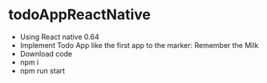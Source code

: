 # todoAppReactNative
- Using React native 0.64
- Implement Todo App like the first app to the marker: Remember the Milk
- Download code
- npm i
- npm run start
